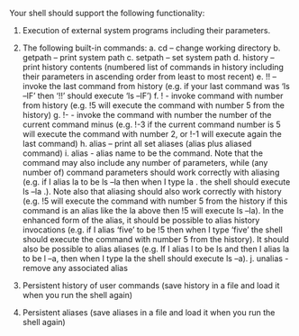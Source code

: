 Your shell should support the following functionality:
1. Execution of external system programs including their parameters.

2. The following built-in commands:
a. cd – change working directory
b. getpath – print system path
c. setpath – set system path
d. history – print history contents (numbered list of commands in history
including their parameters in ascending order from least to most recent)
e. !! – invoke the last command from history (e.g. if your last command
was ‘ls –lF’ then ‘!!’ should execute ‘ls –lF’)
f. !<no> - invoke command with number <no> from history (e.g. !5 will
execute the command with number 5 from the history)
g. !-<no> - invoke the command with number the number of the current
command minus <no> (e.g. !-3 if the current command number is 5 will
execute the command with number 2, or !-1 will execute again the last
command)
h. alias – print all set aliases (alias plus aliased command)
i. alias <name> <command> - alias name to be the command. Note that
the command may also include any number of parameters, while (any
number of) command parameters should work correctly with aliasing
(e.g. if I alias la to be ls –la then when I type la . the shell should execute
ls –la .). Note also that aliasing should also work correctly with history
(e.g. !5 will execute the command with number 5 from the history if this
command is an alias like the la above then !5 will execute ls –la). In the
enhanced form of the alias, it should be possible to alias history
invocations (e.g. if I alias ‘five’ to be !5 then when I type ‘five’ the shell
should execute the command with number 5 from the history). It should
also be possible to alias aliases (e.g. If I alias l to be ls and then I alias la
to be l –a, then when I type la the shell should execute ls –a).
j. unalias <command> - remove any associated alias

3. Persistent history of user commands (save history in a file and load it when you run
the shell again)

4. Persistent aliases (save aliases in a file and load it when you run the shell again)
